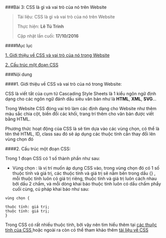 ###Bài 3: CSS là gì và vai trò của nó trên Website

> Tài liệu: CSS là gì và vai trò của nó trên Website
> 
> Thực hiện: **Lê Tú Trinh**
> 
> Cập nhật lần cuối: **17/10/2016**

####Mục lục

[1. Giới thiệu về CSS và vai trò của nó trong Website](#01)

[2. Cấu trúc một đoạn CSS](#02)

###Nội dung

<a name="01"></a>
####1. Giới thiệu về CSS và vai trò của nó trong Website:

CSS là viết tắt của cụm từ Cascading Style Sheets là 1 kiểu ngôn ngữ định dạng cho các ngôn ngữ đánh dấu siêu văn bản như là **HTML**, **XML**, **SVG**...

Trong Website CSS đóng vai trò làm các định dạng cho Website như thêm màu sắc chia cột, biến đổi các khối, trang trí thêm cho văn bản được viết bằng HTML.

Phương thức hoạt động của CSS là sẽ tìm dựa vào các vùng chọn, có thể là tên thẻ HTML, ID, class sau đó sẽ áp dụng các thuộc tính cần thay đổi lên vùng chọn đó



<a name="02"></a>
####2. Cấu trúc một đoạn CSS:

Trong 1 đoạn CSS có 1 số thành phần như sau:

- Vùng chọn : là vị trí muốn áp dụng CSS vào, trong vùng chọn đó có 1 số thuộc tính và giá trị, các thuộc tính và giá trị sẽ nằm bên trong dấu {} , mỗi thuộc tính luôn có giá trị riêng, thuộc tính và giá trị luôn cách nhau bởi dấu 2 chấm, và mỗi dòng khai báo thuộc tính luôn có dấu chấm phẩy cuối cùng, cú pháp khai báo như sau:

``` 
vùng chọn {

thuộc tính: giá trị;
thuộc tính: giá trị;
}
```

Trong CSS có rất nhiều thuộc tính, bởi vậy nên tìm hiểu thêm tại [các thuộc tính của CSS ](https://developer.mozilla.org/en-US/docs/Web/CSS/Reference) hoặc ngoài ra còn có thể tham khảo thêm [tài liệu về CSS](http://www.w3schools.com/css/default.asp)

